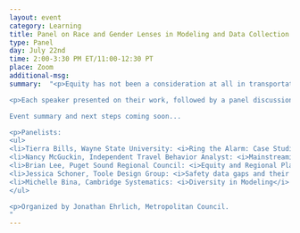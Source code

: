 ```yaml
---
layout: event
category: Learning
title: Panel on Race and Gender Lenses in Modeling and Data Collection.
type: Panel
day: July 22nd
time: 2:00-3:30 PM ET/11:00-12:30 PT
place: Zoom
additional-msg:
summary:  "<p>Equity has not been a consideration at all in transportation modeling given its focus on roadway capacity expansion. This has led to transportation modeling evolving into a field that focused on efficiency and moving people from the suburbs through cities in the fastest possible manner while being blind to the inequity it engendered. Our field has been slow to incorporate race and gender into its perspective, and identifying disparities into travel data collection, analysis, and modeling practice. At the same time, women and people of color have been historically, and continue to be underrepresented in the field. More than ever, planners and policy-makers are asking complex equity questions, and considering the effects of transportation decisions on underrepresented populations.  Data and models have an important role to play in this analysis since these drive infrastructure decision making. These data and analysis don’t exist in a vacuum. The people who are working in the field make choices about what questions are important to ask, and how to structure data collection, analysis, and model development to explore those questions. Travel models encode assumptions about human behavior that privileges people who have historical held power (white men) above all, and this has led to inequitable investment decisions.    

<p>Each speaker presented on their work, followed by a panel discussion. The discussion will focus on next steps that the travel analysis community can take to increase the use of race and gender in travel analysis and increase representation by BIPOC people in the workforce.

Event summary and next steps coming soon...

<p>Panelists:
<ul>
<li>Tierra Bills, Wayne State University: <i>Ring the Alarm: Case Studies of Travel Demand Analysis on Transport Disadvantaged Communities</i> – <a href='https://drive.google.com/file/d/17bkJ_U4WhQgrdxxuNqT11aDKh_xzUBQW/view?usp=sharing'>Presentation</a>
<li>Nancy McGuckin, Independent Travel Behavior Analyst: <i>Mainstreaming Race and Gender Analysis in Transportation Policy Research</i> - <a href='https://drive.google.com/file/d/1IG-LKAqC_i93-74meOdMTCiEDyqvefH-/view?usp=sharing'>Presentation</a>
<li>Brian Lee, Puget Sound Regional Council: <i>Equity and Regional Planning: An MPO’s Perspective</i> – <a href='https://drive.google.com/file/d/1J508lUWTXHLq3MUVoZfKDq19s1nmo5Qn/view?usp=sharing'>Presentation</a>
<li>Jessica Schoner, Toole Design Group: <i>Safety data gaps and their implications for racial equity</i> – <a href=''>Presentation Forthcoming</a>
<li>Michelle Bina, Cambridge Systematics: <i>Diversity in Modeling</i>
</ul>

<p>Organized by Jonathan Ehrlich, Metropolitan Council.
"
---
```

